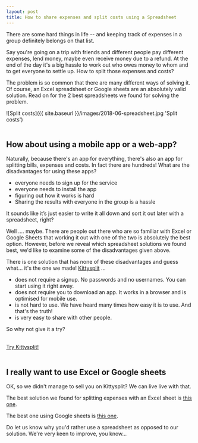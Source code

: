 ```yaml
---
layout: post
title: How to share expenses and split costs using a Spreadsheet
---
```


There are some hard things in life -- and keeping track of expenses in a group
definitely belongs on that list.

Say you're going on a trip with friends and
different people pay different expenses, lend money, maybe even receive money due
to a refund. At the end of the day it's a big hassle to work out who owes money
to whom and to get everyone to settle up. How to split those expenses and costs?

The problem is so common that there are many different ways of solving it. Of course,
an Excel spreadsheet or Google sheets are an absolutely valid solution. Read on
for the 2 best spreadsheets we found for solving the problem.

![Split costs]({{ site.baseurl }}/images/2018-06-spreadsheet.jpg 'Split costs')
<br>
<br>

## How about using a mobile app or a web-app?

Naturally, because there's an app for everything, there's also an app for splitting
bills, expenses and costs. In fact there are hundreds! What are the disadvantages for using these apps?
   * everyone needs to sign up for the service
   * everyone needs to install the app
   * figuring out how it works is hard
   * Sharing the results with everyone in the group is a hassle

It sounds like it’s just easier to write it all down and sort it out later with
a spreadsheet, right?

Well .... maybe. There are people out there who are so familiar with Excel or Google Sheets that
working it out with one of the two is absolutely the best option. However, before
we reveal which spreadsheet solutions we found best, we'd like to examine some of
the disadvantages given above.

There is one solution that has none of these disadvantages and guess what... it's the
one we made! [Kittysplit](https://kittysplit.com) ...
   * does not require a signup. No passwords and no usernames. You can start using
   it right away.
   * does not require you to download an app. It works in a browser and is
   optimised for mobile use.
   * is not hard to use. We have heard many times how easy it is to use. And
   that's the truth!
   * is very easy to share with other people.

So why not give it a try?

<div class="">
<br>
<a href="https://kittysplit.com/en/new" class="btn btn-lg btn-primary btn-start" >Try Kittysplit!</a>
<br><br>
</div>

## I really want to use Excel or Google sheets

OK, so we didn't manage to sell you on Kittysplit? We can live live
with that.

The best solution we found for splitting expenses with an Excel sheet is [this one](https://www.exceltactics.com/how-to-split-bills-and-share-expenses-using-a-free-excel-spreadsheet/).

The best one using Google sheets is [this one](https://www.thekeycuts.com/splitting-costs-excel/).

Do let us know why you'd rather use a spreadsheet as opposed to our solution. We're
very keen to improve, you know...
